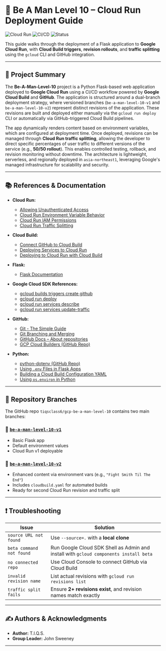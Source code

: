# 🥋 Be A Man Level 10 – Cloud Run Deployment Guide

![Cloud Run](https://img.shields.io/badge/Platform-Google%20Cloud%20Run-blue)
![CI/CD](https://img.shields.io/badge/CI-CD%20via%20Cloud%20Build-green)
![Status](https://img.shields.io/badge/Deployment-Complete-success)

This guide walks through the deployment of a Flask application to **Google Cloud Run**, with **Cloud Build triggers**, **revision rollouts**, and **traffic splitting** using the `gcloud` CLI and GitHub integration.

---

## 🧭 Project Summary

The **Be‑A‑Man‑Level‑10** project is a Python Flask-based web application deployed to **Google Cloud Run** using a CI/CD workflow powered by **Google Cloud Build** and **GitHub**. The application is structured around a dual-branch deployment strategy, where versioned branches (`be-a-man-level-10-v1` and `be-a-man-level-10-v2`) represent distinct revisions of the application. These revisions are built and deployed either manually via the `gcloud run deploy` CLI or automatically via GitHub-triggered Cloud Build pipelines.

The app dynamically renders content based on environment variables, which are configured at deployment time. Once deployed, revisions can be managed through **Cloud Run traffic splitting**, allowing the developer to direct specific percentages of user traffic to different versions of the service (e.g., **50/50 rollout**). This enables controlled testing, rollback, and revision monitoring without downtime. The architecture is lightweight, serverless, and regionally deployed in `asia-northeast1`, leveraging Google's managed infrastructure for scalability and security.

---

## 📚 References & Documentation

- **Cloud Run:**
  - [Allowing Unauthenticated Access](https://cloud.google.com/run/docs/authenticating/public)  
  - [Cloud Run Environment Variable Behavior](https://cloud.google.com/run/docs/configuring/environment-variables)  
  - [Cloud Run IAM Permissions](https://cloud.google.com/run/docs/securing/managing-access)  
  - [Cloud Run Traffic Splitting](https://cloud.google.com/run/docs/rollouts-rollbacks-traffic-migration)  

- **Cloud Build:**
  - [Connect GitHub to Cloud Build](https://cloud.google.com/build/docs/automating-builds/github/connect-repo-github)  
  - [Deploying Services to Cloud Run](https://cloud.google.com/run/docs/deploying)  
  - [Deploying to Cloud Run with Cloud Build](https://cloud.google.com/build/docs/deploying-builds/deploy-cloud-run)  

- **Flask:**
  - [Flask Documentation](https://flask.palletsprojects.com/en/stable/)  

- **Google Cloud SDK References:**
  - [gcloud builds triggers create github](https://cloud.google.com/sdk/gcloud/reference/builds/triggers/create/github)  
  - [gcloud run deploy](https://cloud.google.com/sdk/gcloud/reference/run/deploy)  
  - [gcloud run services describe](https://cloud.google.com/sdk/gcloud/reference/run/services/describe)  
  - [gcloud run services update-traffic](https://cloud.google.com/sdk/gcloud/reference/run/services/update-traffic)  

- **GitHub:**
  - [Git - The Simple Guide](https://rogerdudler.github.io/git-guide/)  
  - [Git Branching and Merging](https://www.atlassian.com/git/tutorials/using-branches)  
  - [GitHub Docs – About repositories](https://docs.github.com/en/repositories)  
  - [GCP Cloud Builders (GitHub Repo)](https://github.com/GoogleCloudPlatform/cloud-builders/tree/master/gcloud)  

- **Python:**
  - [python-dotenv (GitHub Repo)](https://github.com/theskumar/python-dotenv)  
  - [Using `.env` Files in Flask Apps](https://flask.palletsprojects.com/en/latest/config/#environment-and-dotenv-files)  
  - [Building a Cloud Build Configuration YAML](https://cloud.google.com/build/docs/build-config-file-schema)  
  - [Using `os.environ` in Python](https://docs.python.org/3/library/os.html#os.environ)

---

## 🌿 Repository Branches

The GitHub repo `tiqsclass6/gcp-be-a-man-level-10` contains two main branches:

### 🔹 [`be-a-man-level-10-v1`](https://github.com/tiqsclass6/gcp-be-a-man-level-10/tree/be-a-man-level-10-v1)

- Basic Flask app  
- Default environment values  
- Cloud Run v1 deployable

### 🔹 [`be-a-man-level-10-v2`](https://github.com/tiqsclass6/gcp-be-a-man-level-10/tree/be-a-man-level-10-v2)

- Enhanced content via environment vars (e.g., `"Fight Smith Til The End"`)
- Includes `cloudbuild.yaml` for automated builds  
- Ready for second Cloud Run revision and traffic split

---

## ❗ Troubleshooting

| Issue | Solution |
|-------|----------|
| `source URL not found` | Use `--source=.` with a **local clone** |
| `beta command not found` | Run Google Cloud SDK Shell as Admin and install with `gcloud components install beta` |
| `no connected repo` | Use Cloud Console to connect GitHub via Cloud Build |
| `invalid revision name` | List actual revisions with `gcloud run revisions list` |
| `traffic split fails` | Ensure **2+ revisions exist**, and revision names match exactly |

---

## ✍️ Authors & Acknowledgments

- **Author:** T.I.Q.S.
- **Group Leader:** John Sweeney

---
